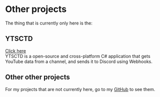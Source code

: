 # Other projects

The thing that is currently only here is the:

## YTSCTD
[Click here](/other/ytsctd)  
YTSCTD is a open-source and cross-platform C# application that gets YouTube data from a channel, and sends it to Discord using Webhooks.

## Other other projects
For my projects that are not currently here, go to my [GitHub](https://github.com/jbcarreon123?tab=repositories) to see them.